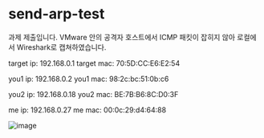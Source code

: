 # send-arp-test

과제 제출입니다.
VMware 안의 공격자 호스트에서 ICMP 패킷이 잡히지 않아 로컬에서 Wireshark로 캡쳐하였습니다.

target ip: 192.168.0.1
target mac: 70:5D:CC:E6:E2:54

you1 ip: 192.168.0.2
you1 mac: 98:2c:bc:51:0b:c6

you2 ip: 192.168.0.18
you2 mac: BE:7B:B6:8C:D0:3F

me ip: 192.168.0.27
me mac: 00:0c:29:d4:64:88

![image](https://user-images.githubusercontent.com/60030828/127908294-9c4df231-2f3d-4f6f-acad-ac7dce17cd15.png)
